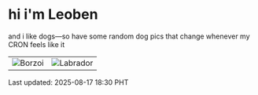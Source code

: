 # hi i'm Leoben

and i like dogs—so have some random dog pics that change whenever my CRON feels like it

|  |  |
|--------|----------|
| ![Borzoi](https://random-dog-vercel.vercel.app/api/random-borzoi?v=1755426608) | ![Labrador](https://random-dog-vercel.vercel.app/api/random-labrador?v=1755426608) |

Last updated: 2025-08-17 18:30 PHT

